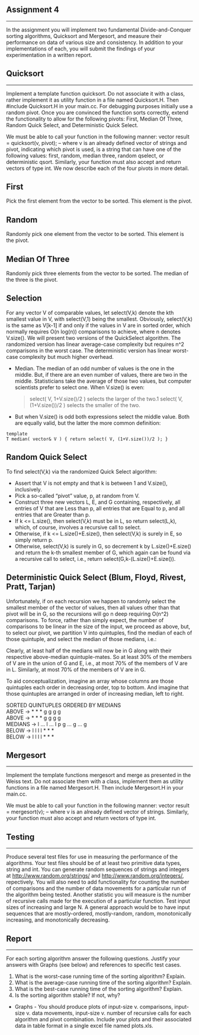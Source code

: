 Assignment 4
------------
------------

In the assignment you will implement two fundamental Divide-and-Conquer sorting
algorithms, Quicksort and Mergesort, and measure their performance on data of various size and
consistency. In addition to your implementations of each, you will submit the findings of your
experimentation in a written report.

Quicksort
---------
---------

Implement a template function quicksort. Do not associate it with a class, rather implement it
as utility function in a file named Quicksort.H. Then #include Quicksort.H in your main.cc.
For debugging purposes initially use a random pivot. Once you are convinced the function sorts
correctly, extend the functionality to allow for the following pivots: First, Median Of Three, Random
Quick Select, and Deterministic Quick Select.

We must be able to call your function in the following manner:
vector<string> result = quicksort(v, pivot); – where v is an already defined vector of
strings and pivot, indicating which pivot is used, is a string that can have one of the following
values: first, random, median three, random qselect, or deterministic qsort. Similarly,
your function must also accept and return vectors of type int. We now describe each of the four
pivots in more detail.

First
-----
Pick the first element from the vector to be sorted. This element is the pivot.

Random
------
Randomly pick one element from the vector to be sorted. This element is the pivot.

Median Of Three
---------------
Randomly pick three elements from the vector to be sorted. The median of the three is the pivot.

Selection
---------
For any vector V of comparable values, let select(V,k) denote the kth smallest value in V, with select(V,1) being the smallest. Obviously, select(V,k) is the same as V[k-1] if and only if the values in V are in sorted order, which normally requires O(n log(n)) comparisons to achieve, where n denotes V.size(). We will present two versions of the QuickSelect algorithm. The randomized version has linear average-case complexity but requires n^2 comparisons in the worst case. The deterministic version has linear worst-case complexity but much higher overhead. 

* Median. The median of an odd number of values is the one in the middle. But, if there are an even number of values, there are two in the middle. Statisticians take the average of those two values, but computer scientists prefer to select one. When V.size() is even:
	> select( V, 1+V.size()/2 ) selects the larger of the two.1
	> select( V, (1+V.size())/2 ) selects the smaller of the two.

* But when V.size() is odd both expressions select the middle value. Both are equally valid, but the latter the more common definition:

<pre><code>template<T>
T median( vector<T>& V ) { return select( V, (1+V.size())/2 ); } </pre></code>

Random Quick Select
-------------------
To find select(V,k) via the randomized Quick Select algorithm:

* Assert that V is not empty and that k is between 1 and V.size(), inclusively.
* Pick a so-called “pivot” value, p, at random from V.
* Construct three new vectors L, E, and G containing, respectively, all entries of V that are Less than p, all entries that are Equal to p, and all entries that are Greater than p.
* If k <= L.size(), then select(V,k) must be in L, so return select(L,k), which, of course, involves a recursive call to select.
* Otherwise, if k <= L.size()+E.size(), then select(V,k) is surely in E, so simply return p.
* Otherwise, select(V,k) is surely in G, so decrement k by L.size()+E.size() and return the k-th smallest member of G, which again can be found via a recursive call to select, i.e., return select(G,k-(L.size()+E.size()).

Deterministic Quick Select (Blum, Floyd, Rivest, Pratt, Tarjan)
---------------------------------------------------------------

Unfortunately, if on each recursion we happen to randomly select the smallest member of the vector of values, then all values other than that pivot will be in G, so the recursions will go n deep requiring O(n^2) comparisons. To force, rather than simply expect, the number of comparisons to be linear in the size of the input, we proceed as above, but, to select our pivot, we partition V into quintuples, find the median of each of those quintuple, and select the median of those medians, i.e.:

Clearly, at least half of the medians will now be in G along with their respective above-median
quintuple-mates. So at least 30% of the members of V are in the union of G and E, i.e., at most 70%
of the members of V are in L. Similarly, at most 70% of the members of V are in G.

To aid conceptualization, imagine an array whose columns are those quintuples each order in
decreasing order, top to bottom. And imagine that those quintuples are arranged in order of
increasing median, left to right.

SORTED QUINTUPLES ORDERED BY MEDIANS </br>
ABOVE -> * * * g g g g</br>
ABOVE -> * * * g g g g</br>
MEDIANS -> l ... l ... l p g ... g ... g</br>
BELOW -> l l l l * * *</br>
BELOW -> l l l l * * * </br>

Mergesort
---------
---------

Implement the template functions mergesort and merge as presented in the Weiss text. Do not associate them with a class, implement them as utility functions in a file named Mergesort.H. Then include Mergesort.H in your main.cc.

We must be able to call your function in the following manner:
vector<string> result = mergesort(v); – where v is an already defined vector of strings. Similarly,
your function must also accept and return vectors of type int.

Testing
-------
-------

Produce several test files for use in measuring the performance of the algorithms. Your test files
should be of at least two primitive data types, string and int. You can generate random sequences
of strings and integers at http://www.random.org/strings/ and http://www.random.org/integers/,
repectively. You will also need to add functionality for counting the number of comparisons and the
number of data movements for a particular run of the algorithm being tested. Another statistic you
will measure is the number of recursive calls made for the execution of a particular function. Test
input sizes of increasing and large N. A general approach would be to have input sequences that are
mostly-ordered, mostly-random, random, monotonically increasing, and monotonically decreasing.

Report
------
------

For each sorting algorithm answer the following questions. Justify your answers with Graphs (see
below) and references to specific test cases.
<ol>
	<li>What is the worst-case running time of the sorting algorithm? Explain. </li>
	<li>What is the average-case running time of the sorting algorithm? Explain. </li>
	<li>What is the best-case running time of the sorting algorithm? Explain. </li>
	<li>Is the sorting algorithm stable? If not, why? </li>
</ol>

* Graphs - You should produce plots of input-size v. comparisons, input-size v. data movements,
input-size v. number of recursive calls for each algorithm and pivot combination. Include your plots
and their associated data in table format in a single excel file named plots.xls.
